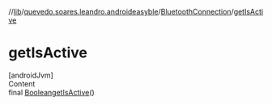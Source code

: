 //[lib](../../index.md)/[quevedo.soares.leandro.androideasyble](../index.md)/[BluetoothConnection](index.md)/[getIsActive](get-is-active.md)



# getIsActive  
[androidJvm]  
Content  
final [Boolean](https://docs.oracle.com/javase/8/docs/api/java/lang/Boolean.html)[getIsActive](get-is-active.md)()  
  



